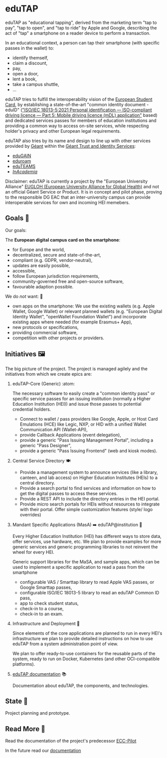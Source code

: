 # eduTAP

eduTAP as "educational tapping", derived from the marketing term "tap to pay", "tap to open", and "tap to ride" by Apple and Google, describing the act of "tap" a smartphone on a reader device to perform a transaction.

In an educational context, a person can tap their smartphone (with specific passes in the wallet) to:

- identify themself,
- claim a discount,
- pay,
- open a door,
- lent a book,
- take a campus shuttle,
- ...

eduTAP tries to fulfill the interoperability vision of the [European Student Card](https://erasmus-plus.ec.europa.eu/european-student-card-initiative/card), by establishing a state-of-the-art "common identity document - eduID" (["ISO/IEC 18013-5:2021 Personal identification — ISO-compliant driving licence — Part 5: Mobile driving licence (mDL) application"](https://www.iso.org/standard/69084.html) based) and dedicated services passes for members of education institutions and providing a common way to access on-site services, while respecting holder's privacy and other European legal requirements.

eduTAP also tries by its name and design to line up with other services provided by [Géant](https://geant.org/) within the [Géant Trust and Identity Services](https://geant.org/services/trust-and-identity-services/):

- [eduGAIN](https://edugain.org/)
- [eduroam](https://eduroam.org/)
- [eduTEAMS](https://eduteams.org/)
- *[InAcademia](https://inacademia.org/)*

Disclaimer: eduTAP is currently a project by the "European University Alliance" [EUGLOH (European University Alliance for Global Health)](https://eugloh.eu/) and not an official Géant Service or Product. It is in concept and pilot phase, proving to the responsible DG EAC that an inter-university campus can provide interoperable services for own and incoming HEI memebers.

## Goals :dart:

Our goals:

The **European digital campus card on the smartphone**:

- for Europe and the world,
- decentralized,
secure and state-of-the-art,
- compliant (e.g. GDPR, vendor-neutral),
- updates are easily possible,
- accessible,
- follow European jurisdiction requirements,
- community-governed free and open-source software,
- favourable adaption possible.

We do *not* want: :stop_sign:

- own apps on the smartphone: We use the existing wallets (e.g. Apple Wallet, Google Wallet) or relevant planned wallets (e.g. "European Digital Identity Wallet", "openWallet Foundation Wallet") and incorporate existing apps where needed (for example Erasmus+ App),
- new protocols or specifications,
- providing commercial software,
- competition with other projects or providers.

## Initiatives :framed_picture:

The big picture of the project.
The project is managed agilely and the initiatives from which we create epics are:


1. eduTAP-Core (Generic) :atom:

   The necessary software to easily create a "common identity pass" or specific service passes for an issuing institution (normally a Higher Education Institution (HEI)) and issue those passes to potential credential holders.

   - Connect to wallet / pass providers like Google, Apple, or Host Card Emulations (HCE) like Legic, NXP, or HID with a unified Wallet Communication API (Wallet-API),
   - provide Callback Applications (event delegation),
   - provide a generic "Pass Issuing Management Portal", including a generic "Pass Designer",
   - provide a generic "Pass Issuing Frontend" (web and kiosk modes).

1. Central Service Directory :plate_with_cutlery:

   - Provide a management system to announce services (like a library, canteen, and lab access) on Higher Education Institutes (HEIs) to a central directory.
   - Provide a search portal to find services and information on how to get the digital passes to access these services.
   - Provide a REST API to include the directory entries in the HEI portal.
   - Provide micro search portals for HEIs without resources to integrate with their portal. Offer simple customization features (style/ logo overrides)

1. Mandant Specific Applications (MasA) :arrow_right: eduTAP@institution :hamburger:

   Every Higher Education Institution (HEI) has different ways to store data, offer services, use hardware, etc.
   We plan to provide examples for more generic services and generic programming libraries to not reinvent the wheel for every HEI.

   Generic support libraries for the MaSA, and sample apps, which can be used to implement a specific application to read a pass from the smartphone

   - configurable VAS / Smarttap library to read Apple VAS passes, or Google Smarttap passes,
   - configurable ISO/IEC 18013-5 library to read an eduTAP Common ID pass,
   - app to check student status,
   - check-in to a course,
   - check-in to an exam.

1. Infrastructure and Deployment :bento:

   Since elements of the core applications are planned to run in every HEI's infrastructure we plan to provide detailed instructions on how to use eduTAP from a system administration point of view.

   We plan to offer ready-to-use containers for the reusable parts of the system, ready to run on Docker, Kubernetes (and other OCI-compatible platforms).

1. [eduTAP documentation](https://docs.edutap.eu/) :books:

   Documentation about eduTAP, the components, and technologies.


## State :footprints:

Project planning and prototype.

## Read More :open_book:

Read the documentation of the project's predecessor [ECC-Pilot](https://ecc-pilot.github.io/documentation/)

In the future read our [documentation](https://docs.edutap.eu/)
